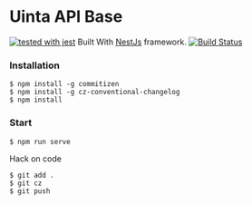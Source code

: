 # Uinta API Base
[![tested with jest](https://img.shields.io/badge/tested_with-jest-99424f.svg)](https://github.com/facebook/jest)
Built With [NestJs](https://github.com/kamilmysliwiec/nest) framework.
[![Build Status](https://travis-ci.org/UintaGroup/api.svg?branch=master)](https://travis-ci.org/UintaGroup/api)

### Installation

```
$ npm install -g commitizen
$ npm install -g cz-conventional-changelog
$ npm install
```

### Start

```
$ npm run serve
```

Hack on code

```
$ git add .
$ git cz
$ git push
```
